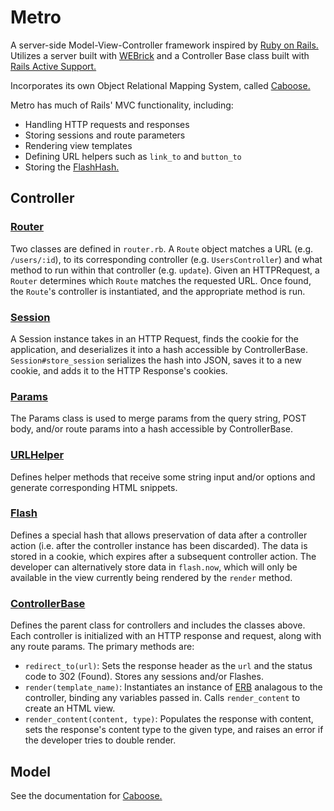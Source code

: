 # Metro
A server-side Model-View-Controller framework inspired by [Ruby on Rails.](http://rubyonrails.org/) Utilizes a
server built with [WEBrick](http://www.ruby-doc.org/stdlib-2.0/libdoc/webrick/rdoc/WEBrick.html)
and a Controller Base class built with [Rails Active Support.](http://guides.rubyonrails.org/active_support_core_extensions.html)

Incorporates its own Object Relational Mapping System, called [Caboose.](https://github.com/wahabs/Caboose)

Metro has much of Rails' MVC functionality, including:
* Handling HTTP requests and responses
* Storing sessions and route parameters
* Rendering view templates
* Defining URL helpers such as `link_to` and `button_to`
* Storing the [FlashHash.](http://api.rubyonrails.org/classes/ActionDispatch/Flash/FlashHash.html)


## Controller

### [Router][router]
Two classes are defined in `router.rb`. A `Route` object matches a URL (e.g. `/users/:id`), to its corresponding controller (e.g. `UsersController`) and what method to run within that controller (e.g. `update`). Given an HTTPRequest, a `Router` determines which `Route` matches the requested URL. Once found, the `Route`'s controller is instantiated, and the appropriate method is run.

### [Session][session]
A Session instance takes in an HTTP Request, finds the cookie for the application, and deserializes it into a hash accessible by ControllerBase. `Session#store_session` serializes the hash into JSON, saves it to a new cookie, and adds it to the HTTP Response's cookies.

### [Params][params]
The Params class is used to merge params from the query string, POST body, and/or route params into
a hash accessible by ControllerBase.

### [URLHelper][url-helper]
Defines helper methods that receive some string input and/or options and generate corresponding HTML snippets.

### [Flash][flash]
Defines a special hash that allows preservation of data after a controller action
(i.e. after the controller instance has been discarded). The data is stored in a cookie, which expires after a subsequent controller action. The developer can alternatively store data in `flash.now`, which will only be available in the view currently being rendered by the `render` method.

### [ControllerBase][controller-base]
Defines the parent class for controllers and includes the classes above. Each controller is initialized with an HTTP response and
request, along with any route params. The primary methods are:
* `redirect_to(url)`: Sets the response header as the `url` and the status code to 302 (Found). Stores any sessions and/or Flashes.
* `render(template_name)`: Instantiates an instance of [ERB](http://ruby-doc.org/stdlib-2.2.0/libdoc/erb/rdoc/ERB.html) analagous to the controller, binding
any variables passed in. Calls `render_content` to create an HTML view.
* `render_content(content, type)`: Populates the response with content, sets the response's content type to the given type, and raises an error if the developer tries to double render.


## Model

See the documentation for [Caboose.](https://github.com/wahabs/Caboose)



[router]: ./lib/controller/router.rb
[session]: ./lib/controller/session.rb
[params]: ./lib/controller/params.rb
[url-helper]: ./lib/controller/url_helper.rb
[controller-base]: ./lib/controller/controller_base.rb
[flash]: ./lib/controller/flash.rb
